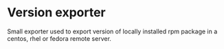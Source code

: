 # Version exporter

Small exporter used to export version of locally installed rpm package in a centos, rhel or fedora remote server.